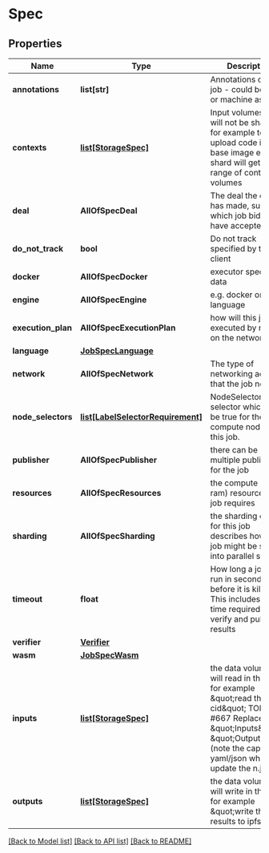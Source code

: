 # Spec

## Properties
Name | Type | Description | Notes
------------ | ------------- | ------------- | -------------
**annotations** | **list[str]** | Annotations on the job - could be user or machine assigned | [optional] 
**contexts** | [**list[StorageSpec]**](StorageSpec.md) | Input volumes that will not be sharded for example to upload code into a base image every shard will get the full range of context volumes | [optional] 
**deal** | **AllOfSpecDeal** | The deal the client has made, such as which job bids they have accepted. | [optional] 
**do_not_track** | **bool** | Do not track specified by the client | [optional] 
**docker** | **AllOfSpecDocker** | executor specific data | [optional] 
**engine** | **AllOfSpecEngine** | e.g. docker or language | [optional] 
**execution_plan** | **AllOfSpecExecutionPlan** | how will this job be executed by nodes on the network | [optional] 
**language** | [**JobSpecLanguage**](JobSpecLanguage.md) |  | [optional] 
**network** | **AllOfSpecNetwork** | The type of networking access that the job needs | [optional] 
**node_selectors** | [**list[LabelSelectorRequirement]**](LabelSelectorRequirement.md) | NodeSelectors is a selector which must be true for the compute node to run this job. | [optional] 
**publisher** | **AllOfSpecPublisher** | there can be multiple publishers for the job | [optional] 
**resources** | **AllOfSpecResources** | the compute (cpu, ram) resources this job requires | [optional] 
**sharding** | **AllOfSpecSharding** | the sharding config for this job describes how the job might be split up into parallel shards | [optional] 
**timeout** | **float** | How long a job can run in seconds before it is killed. This includes the time required to run, verify and publish results | [optional] 
**verifier** | [**Verifier**](Verifier.md) |  | [optional] 
**wasm** | [**JobSpecWasm**](JobSpecWasm.md) |  | [optional] 
**inputs** | [**list[StorageSpec]**](StorageSpec.md) | the data volumes we will read in the job for example \&quot;read this ipfs cid\&quot; TODO: #667 Replace with \&quot;Inputs\&quot;, \&quot;Outputs\&quot; (note the caps) for yaml/json when we update the n.js file | [optional] 
**outputs** | [**list[StorageSpec]**](StorageSpec.md) | the data volumes we will write in the job for example \&quot;write the results to ipfs\&quot; | [optional] 

[[Back to Model list]](../README.md#documentation-for-models) [[Back to API list]](../README.md#documentation-for-api-endpoints) [[Back to README]](../README.md)

